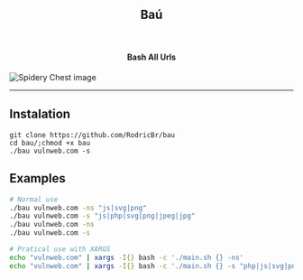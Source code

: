 <h2 align="center">Baú</h2> <br>

<h4 align="center"><strong>Bash All Urls</strong></h4>

<img align="center" src="https://gamehag.com/img/cases/18.png" alt="Spidery Chest image">

<hr>

## Instalation <br>

```console
git clone https://github.com/RodricBr/bau
cd bau/;chmod +x bau
./bau vulnweb.com -s
```

## Examples <br>

```bash
# Normal use
./bau vulnweb.com -ns "js|svg|png"
./bau vulnweb.com -s "js|php|svg|png|jpeg|jpg"
./bau vulnweb.com -ns
./bau vulnweb.com -s
```

```bash
# Pratical use with XARGS
echo "vulnweb.com" | xargs -I{} bash -c './main.sh {} -ns'
echo "vulnweb.com" | xargs -I{} bash -c './main.sh {} -s "php|js|svg|png"'
```

